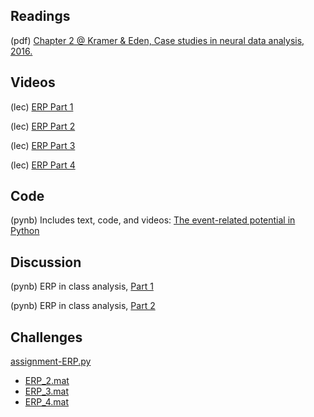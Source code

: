 ## Readings

(pdf)	[Chapter 2 @ Kramer & Eden, Case studies in neural data analysis, 2016.](/Readings/Kramer_Eden_Chapter_2.pdf)

## Videos

(lec) [ERP Part 1]()

(lec) [ERP Part 2]()

(lec) [ERP Part 3]()

(lec) [ERP Part 4]()

## Code

(pynb) Includes text, code, and videos: [The event-related potential in Python](https://mark-kramer.github.io/Case-Studies-Python/02.html)

## Discussion

(pynb) ERP in class analysis, [Part 1](ERP-for-class-Part-1.ipynb)

(pynb) ERP in class analysis, [Part 2](ERP-for-class-Part-2.ipynb)

## Challenges

[assignment-ERP.py](assignment-ERP.py)

  - [ERP_2.mat](data/EEG_2.mat)
  - [ERP_3.mat](data/EEG_3.mat)
  - [ERP_4.mat](data/EEG_4.mat)
